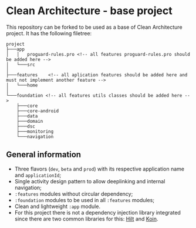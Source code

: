# Clean Architecture - base project

This repository can be forked to be used as a base of Clean Architecture project. It has the following filetree:

```
project
├───app
│   │   proguard-rules.pro <!-- all features proguard-rules.pro should be added here -->
│   └───src
│
├───features    <!-- all aplication features should be added here and must not implement another feature -->
│   └───home
│
└───foundation <!-- all features utils classes should be added here -->
    ├───core
    ├───core-android
    ├───data
    ├───domain
    ├───dsc
    ├───monitoring
    └───navigation
```

## General information

- Three flavors (`dev`, `beta` and `prod`) with its respective application name and `applicationId`;
- Single activity design pattern to allow deeplinking and internal navigation;
- `:features` modules without circular dependency;
- `:foundation` modules to be used in all `:features` modules;
- Clean and lightweight `:app` module.
- For this project there is not a dependency injection library integrated since there are two common libraries for this: [Hilt](https://developer.android.com/training/dependency-injection/hilt-android) and [Koin](https://insert-koin.io/docs/quickstart/android/).
